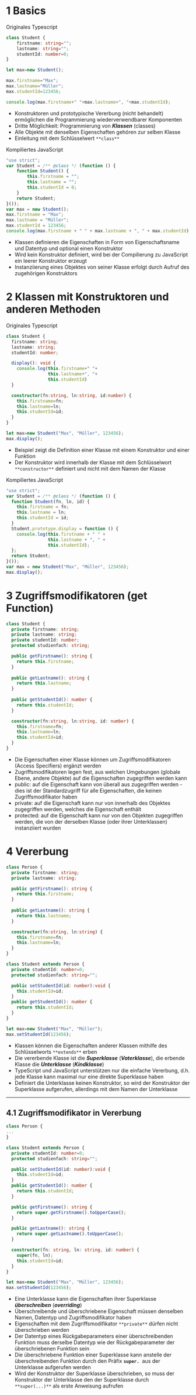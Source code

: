

# 1 Basics

Originales Typescript
```ts
class Student {
    firstname: string="";
    lastname: string="";
    studentId: number=0;
}

let max=new Student();

max.firstname="Max";
max.lastname="Müller";
max.studentId=123456;

console.log(max.firstname+" "+max.lastname+", "+max.studentId);
```
- Konstruktoren und prototypische Vererbung (nicht behandelt) ermöglichen die Programmierung wiederverwendbarer Komponenten
- Dritte Möglichkeit: Programmierung von _**Klassen**_ (classes)
- Alle Objekte mit denselben Eigenschaften gehören zur selben Klasse
- Einleitung mit dem Schlüsselwert `**class**`



Kompiliertes JavaScript
```js
"use strict";
var Student = /** @class */ (function () {
    function Student() {
        this.firstname = "";
        this.lastname = "";
        this.studentId = 0;
    }
    return Student;
}());
var max = new Student();
max.firstname = "Max";
max.lastname = "Müller";
max.studentId = 123456;
console.log(max.firstname + " " + max.lastname + ", " + max.studentId);
```
- Klassen definieren die Eigenschaften in Form von Eigenschaftsname und Datentyp und optional einen Konstruktor
- Wird kein Konstruktor definiert, wird bei der Compilierung zu JavaScript ein leerer Konstruktor erzeugt
- Instanziierung eines Objektes von seiner Klasse erfolgt durch Aufruf des zugehörigen Konstruktors


# 2 Klassen mit Konstruktoren und anderen Methoden


Originales Typescript
```ts
class Student {
  firstname: string;
  lastname: string;
  studentId: number;

  display(): void {
    console.log(this.firstname+" "+
                this.lastname+", "+
                this.studentId)
  }

  constructor(fn:string, ln:string, id:number) {
    this.firstname=fn;
    this.lastname=ln;
    this.studentId=id;
  }
}

let max=new Student("Max", "Müller", 123456);
max.display();
```
- Beispiel zeigt die Definition einer Klasse mit einem Konstruktor und einer Funktion
- Der Konstruktor wird innerhalb der Klasse mit dem Schlüsselwort `**constructor**` definiert und nicht mit dem Namen der Klasse



Kompiliertes JavaScript
```js
"use strict";
var Student = /** @class */ (function () {
  function Student(fn, ln, id) {
    this.firstname = fn;
    this.lastname = ln;
    this.studentId = id;
  }
  Student.prototype.display = function () {
    console.log(this.firstname + " " + 
                this.lastname + ", " + 
                this.studentId);
  };
  return Student;
}());
var max = new Student("Max", "Müller", 123456);
max.display();
```


# 3 Zugriffsmodifikatoren (get Function)


```ts
class Student {
  private firstname: string;
  private lastname: string;
  private studentId: number;
  protected studienfach: string;

  public getFirstname(): string {
    return this.firstname;
  }
  
  public getLastname(): string {
    return this.lastname;
  }
  
  public getStudentId(): number {
    return this.studentId;
  }

  constructor(fn:string, ln:string, id: number) {
    this.firstname=fn;
    this.lastname=ln;
    this.studentId=id;
  }
}

```

- Die Eigenschaften einer Klasse können um Zugriffsmodifikatoren (Access Specifiers) ergänzt werden
- Zugriffsmodifikatoren legen fest, aus welchen Umgebungen (globale Ebene, andere Objekte) auf die Eigenschaften zugegriffen werden kann
- public: auf die Eigenschaft kann von überall aus zugegriffen werden - dies ist der Standardzugriff für alle Eigenschaften, die keinen Zugriffsmodifikator haben
- private: auf die Eigenschaft kann nur von innerhalb des Objektes zugegriffen werden, welches die Eigenschaft enthält
- protected: auf die Eigenschaft kann nur von den Objekten zugegriffen werden, die von der derselben Klasse (oder ihrer Unterklassen) instanziiert wurden

# 4 Vererbung 

```ts
class Person {
  private firstname: string;
  private lastname: string;

  public getFirstname(): string {
    return this.firstname;
  }
  
  public getLastname(): string {
    return this.lastname;
  }

  constructor(fn:string, ln:string) {
    this.firstname=fn;
    this.lastname=ln;
  }
}

class Student extends Person {
  private studentId: number=0;
  protected studienfach: string="";

  public setStudentId(id: number):void {
    this.studentId=id;
  }
  public getStudentId(): number {
    return this.studentId;
  }
}

let max=new Student("Max", "Müller");
max.setStudentId(123456);
```

- Klassen können die Eigenschaften anderer Klassen mithilfe des Schlüsselworts `**extends**` erben
- Die vererbende Klasse ist die _**Superklasse**_ (_**Vaterklasse**_), die erbende Klasse die _**Unterklasse**_ (_**Kindklasse**_)
- TypeScript und JavaScript unterstützen nur die einfache Vererbung, d.h. jede Klasse kann maximal nur eine direkte Superklasse haben
- Definiert die Unterklasse keinen Konstruktor, so wird der Konstruktor der Superklasse aufgerufen, allerdings mit dem Namen der Unterklasse

---

## 4.1 Zugriffsmodifikator in Vererbung 


```ts
class Person {
...
}

class Student extends Person {
  private studentId: number=0;
  protected studienfach: string="";

  public setStudentId(id: number):void {
    this.studentId=id;
  }
  public getStudentId(): number {
    return this.studentId;
  }

  public getFirstname(): string {
    return super.getFirstname().toUpperCase();
  }

  public getLastname(): string {
    return super.getLastname().toUpperCase();
  }

  constructor(fn: string, ln: string, id: number) {
    super(fn, ln);
    this.studentId=id;
  }
}

let max=new Student("Max", "Müller", 123456);
max.setStudentId(123456);
```


- Eine Unterklasse kann die Eigenschaften ihrer Superklasse _**überschreiben**_ (_**overriding**_)
- Überschreibende und überschriebene Eigenschaft müssen denselben Namen, Datentyp und Zugriffsmodifikator haben
- Eigenschaften mit dem Zugriffsmodifikator `**private**` dürfen nicht überschrieben werden
- Der Datentyp eines Rückgabeparameters einer überschreibenden Funktion muss derselbe Datentyp wie der Rückgabeparameter der überschriebenen Funktion sein
- Die überschriebene Funktion einer Superklasse kann anstelle der überschreibenden Funktion durch den Präfix **`super.`**  aus der Unterklasse aufgerufen werden
- Wird der Konstruktor der Superklasse überschrieben, so muss der Konstruktor der Unterklasse den der Superklasse durch `**super(...)**` als erste Anweisung aufrufen

